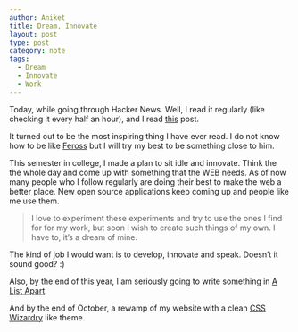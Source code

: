 ```yaml
---
author: Aniket
title: Dream, Innovate
layout: post
type: post
category: note
tags:
  - Dream
  - Innovate
  - Work
---
```

Today, while going through Hacker News. Well, I read it regularly (like checking it every half an hour), and I read [this][1] post.

It turned out to be the most inspiring thing I have ever read. I do not know how to be like [Feross][2] but I will try my best to be something close to him.

This semester in college, I made a plan to sit idle and innovate. Think the the whole day and come up with something that the WEB needs. As of now many people who I follow regularly are doing their best to make the web a better place. New open source applications keep coming up and people like me use them.

> I love to experiment these experiments and try to use the ones I find for for my work, but soon I wish to create such things of my own. I have to, it’s a dream of mine.

The kind of job I would want is to develop, innovate and speak. Doesn’t it sound good? :)

Also, by the end of this year, I am seriously going to write something in [A List Apart][3].

And by the end of October, a rewamp of my website with a clean [CSS Wizardry][4] like theme.

 [1]: http://nymag.com/news/features/silicon-valley-2011-9/ "Post."
 [2]: http://www.feross.org/ "Feross"
 [3]: http://www.alistapart.com/ "A List Apart"
 [4]: http://csswizardry.com/ "CSS Wizardry"